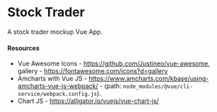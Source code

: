 # Stock Trader

A stock trader mockup Vue App.


#### Resources
* Vue Awesome Icons - https://github.com/Justineo/vue-awesome, gallery - https://fontawesome.com/icons?d=gallery
* Amcharts with Vue JS - https://www.amcharts.com/kbase/using-amcharts-vue-js-webpack/ - (path: `node_modules/@vue/cli-service/webpack.config.js`).
* Chart JS - https://alligator.io/vuejs/vue-chart-js/